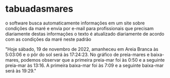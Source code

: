 # tabuadasmares
o software busca automaticamente informações em um site sobre condições da maré e envia por e-mail para profissionais que precisam diariamente destas informações
o texto é atualizado diariamente de acordo com as condições da maré neste padrão

"Hoje sábado, 19 de novembro de 2022, amanheceu em Areia Branca às 5:03:06 e o pôr do sol será às 17:24:23. No gráfico de preia-mares e baixa-mares, podemos observar que a primeira preia-mar foi às 0:50 e a seguinte preia-mar às 13:16. A primeira baixa-mar foi às 7:09 e a seguinte baixa-mar será às 19:29."

